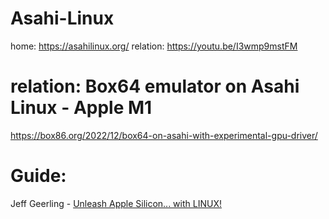 # Asahi-Linux
home: https://asahilinux.org/ relation: https://youtu.be/I3wmp9mstFM


# relation: Box64 emulator on Asahi Linux - Apple M1
https://box86.org/2022/12/box64-on-asahi-with-experimental-gpu-driver/

# Guide:
Jeff Geerling - [Unleash Apple Silicon... with LINUX!](https://youtu.be/L2p_fGuldt0)

